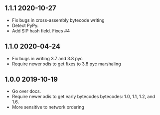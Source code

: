 1.1.1 2020-10-27
----------------

- Fix bugs in cross-assembly bytecode writing
- Detect PyPy.
- Add SIP hash field. Fixes #4

1.1.0 2020-04-24
----------------

- Fix bugs in writing 3.7 and 3.8 pyc
- Require newer xdis to get fixes to 3.8 pyc marshaling


1.0.0 2019-10-19
----------------

- Go over docs.
- Require newer xdis to get early bytecodes bytecodes: 1.0, 1.1, 1.2, and 1.6.
- More sensitive to network ordering
